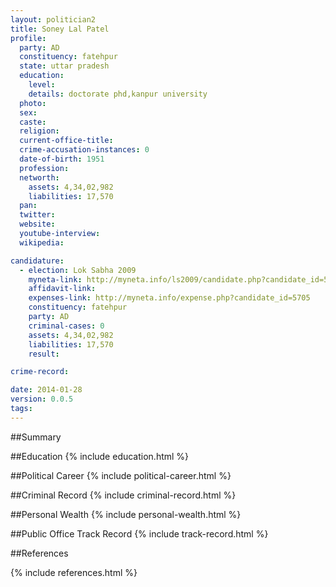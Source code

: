 ```yaml
---
layout: politician2
title: Soney Lal Patel
profile: 
  party: AD
  constituency: fatehpur
  state: uttar pradesh
  education: 
    level: 
    details: doctorate phd,kanpur university
  photo: 
  sex: 
  caste: 
  religion: 
  current-office-title: 
  crime-accusation-instances: 0
  date-of-birth: 1951
  profession: 
  networth: 
    assets: 4,34,02,982
    liabilities: 17,570
  pan: 
  twitter: 
  website: 
  youtube-interview: 
  wikipedia: 

candidature: 
  - election: Lok Sabha 2009
    myneta-link: http://myneta.info/ls2009/candidate.php?candidate_id=5705
    affidavit-link: 
    expenses-link: http://myneta.info/expense.php?candidate_id=5705
    constituency: fatehpur 
    party: AD
    criminal-cases: 0
    assets: 4,34,02,982
    liabilities: 17,570
    result:  

crime-record: 

date: 2014-01-28
version: 0.0.5
tags: 
---
```

##Summary


##Education
{% include education.html %}


##Political Career
{% include political-career.html %}


##Criminal Record
{% include criminal-record.html %}


##Personal Wealth
{% include personal-wealth.html %}


##Public Office Track Record
{% include track-record.html %}


##References


{% include references.html %}